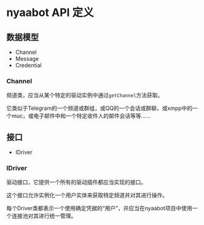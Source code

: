 # nyaabot API 定义

## 数据模型
- Channel
- Message
- Credential

### Channel
频道类，应当从某个特定的驱动实例中通过`getChannel`方法获取。

它类似于Telegram的一个频道或群组，或QQ的一个会话或群聊，或xmpp中的一个muc，或电子邮件中和一个特定收件人的邮件会话等等......


## 接口
- IDriver

### IDriver
驱动接口，它提供一个所有的驱动插件都应当实现的接口。

这个接口允许实例化一个用户实体来获取特定频道并对其进行操作。

每个Driver类都表示一个使用确定凭据的“用户”，并应当在nyaabot项目中使用一个连接池对其进行统一管理。